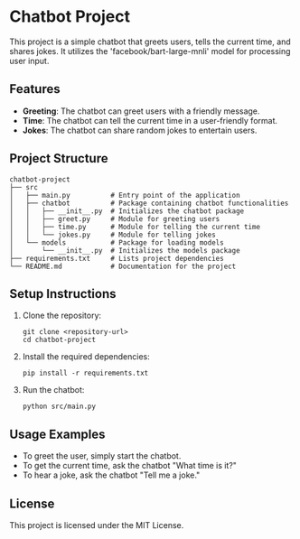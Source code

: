 # Chatbot Project

This project is a simple chatbot that greets users, tells the current time, and shares jokes. It utilizes the 'facebook/bart-large-mnli' model for processing user input.

## Features

- **Greeting**: The chatbot can greet users with a friendly message.
- **Time**: The chatbot can tell the current time in a user-friendly format.
- **Jokes**: The chatbot can share random jokes to entertain users.

## Project Structure

```
chatbot-project
├── src
│   ├── main.py          # Entry point of the application
│   ├── chatbot          # Package containing chatbot functionalities
│   │   ├── __init__.py  # Initializes the chatbot package
│   │   ├── greet.py     # Module for greeting users
│   │   ├── time.py      # Module for telling the current time
│   │   └── jokes.py     # Module for telling jokes
│   └── models           # Package for loading models
│       └── __init__.py  # Initializes the models package
├── requirements.txt     # Lists project dependencies
└── README.md            # Documentation for the project
```

## Setup Instructions

1. Clone the repository:
   ```
   git clone <repository-url>
   cd chatbot-project
   ```

2. Install the required dependencies:
   ```
   pip install -r requirements.txt
   ```

3. Run the chatbot:
   ```
   python src/main.py
   ```

## Usage Examples

- To greet the user, simply start the chatbot.
- To get the current time, ask the chatbot "What time is it?"
- To hear a joke, ask the chatbot "Tell me a joke."

## License

This project is licensed under the MIT License.